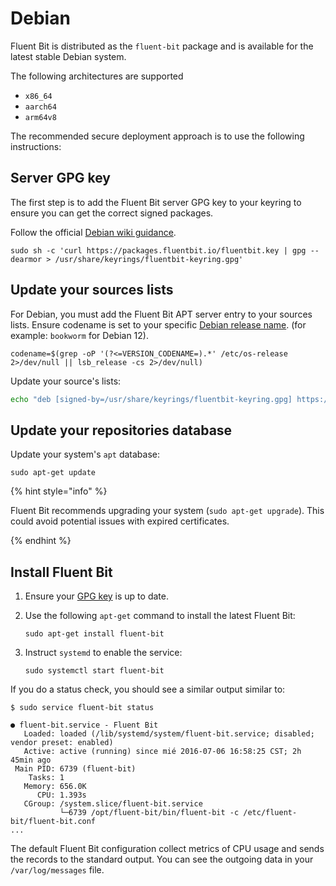 # Debian

Fluent Bit is distributed as the `fluent-bit` package and is available for the latest stable Debian system.

The following architectures are supported

- `x86_64`
- `aarch64`
- `arm64v8`

The recommended secure deployment approach is to use the following instructions:

## Server GPG key

The first step is to add the Fluent Bit server GPG key to your keyring to ensure you can get the correct signed packages.

Follow the official [Debian wiki guidance](https://wiki.debian.org/DebianRepository/UseThirdParty#OpenPGP_Key_distribution).

```shell
sudo sh -c 'curl https://packages.fluentbit.io/fluentbit.key | gpg --dearmor > /usr/share/keyrings/fluentbit-keyring.gpg'
```

## Update your sources lists

For Debian, you must add the Fluent Bit APT server entry to your sources lists.
Ensure codename is set to your specific [Debian release name](https://wiki.debian.org/DebianReleases#Production_Releases). (for example: `bookworm` for Debian 12).

```shell
codename=$(grep -oP '(?<=VERSION_CODENAME=).*' /etc/os-release 2>/dev/null || lsb_release -cs 2>/dev/null)
```

Update your source's lists:

```bash
echo "deb [signed-by=/usr/share/keyrings/fluentbit-keyring.gpg] https://packages.fluentbit.io/debian/$codename $codename main" | sudo tee /etc/apt/sources.list.d/fluent-bit.list
```

## Update your repositories database

Update your system's `apt` database:

```shell
sudo apt-get update
```

{% hint style="info" %}

Fluent Bit recommends upgrading your system (`sudo apt-get upgrade`). This could avoid potential issues with expired certificates.

{% endhint %}

## Install Fluent Bit

1. Ensure your [GPG key](../linux.md#gpg-key-updates) is up to date.

1. Use the following `apt-get` command to install the latest Fluent Bit:

   ```shell
   sudo apt-get install fluent-bit
   ```

1. Instruct `systemd` to enable the service:

   ```shell
   sudo systemctl start fluent-bit
   ```

If you do a status check, you should see a similar output similar to:

```shell
$ sudo service fluent-bit status

● fluent-bit.service - Fluent Bit
   Loaded: loaded (/lib/systemd/system/fluent-bit.service; disabled; vendor preset: enabled)
   Active: active (running) since mié 2016-07-06 16:58:25 CST; 2h 45min ago
 Main PID: 6739 (fluent-bit)
    Tasks: 1
   Memory: 656.0K
      CPU: 1.393s
   CGroup: /system.slice/fluent-bit.service
           └─6739 /opt/fluent-bit/bin/fluent-bit -c /etc/fluent-bit/fluent-bit.conf
...
```

The default Fluent Bit configuration collect metrics of CPU usage and sends the
records to the standard output. You can see the outgoing data in your
`/var/log/messages` file.
